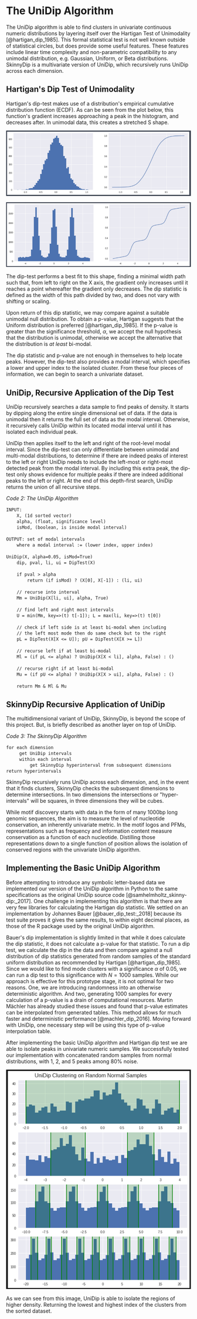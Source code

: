 # The UniDip Algorithm

The UniDip algorithm is able to find clusters in univariate continuous numeric distributions by layering itself over the Hartigan Test of Unimodality [@hartigan_dip_1985]. This formal statistical test is not well known outside of statistical circles, but does provide some useful features. These features include linear time complexity and non-parametric compatibility to any unimodal distribution, e.g. Gaussian, Uniform, or Beta distributions. SkinnyDip is a multivariate version of UniDip, which recursively runs UniDip across each dimension.

## Hartigan's Dip Test of Unimodality

Hartigan's dip-test makes use of a distribution's empirical cumulative distribution function (ECDF). As can be seen from the plot below, this function's gradient increases approaching a peak in the histogram, and decreases after. In unimodal data, this creates a stretched S shape.

![](./imgs/1PeakWithECDF.png)

![Fig. 2: Histogram and ECDF for one and three peak distributions](./imgs/3PeakWithECDF.png)

The dip-test performs a best fit to this shape, finding a minimal width path such that, from left to right on the X axis, the gradient only increases until it reaches a point whereafter the gradient only decreases. The dip statistic is defined as the width of this path divided by two, and does not vary with shifting or scaling.

Upon return of this dip statistic, we may compare against a suitable unimodal null distribution. To obtain a p-value, Hartigan suggests that the Uniform distribution is preferred [@hartigan_dip_1985]. If the p-value is greater than the significance threshold, $\alpha$, we accept the null hypothesis that the distribution is unimodal, otherwise we accept the alternative that the distribution is *at least* bi-modal.

The dip statistic and p-value are not enough in themselves to help locate peaks. However, the dip-test also provides a modal interval, which specifies a lower and upper index to the isolated cluster. From these four pieces of information, we can begin to search a univariate dataset.

## UniDip, Recursive Application of the Dip Test

UniDip recursively searches a data sample to find peaks of density. It starts by dipping along the entire single dimensional set of data. If the data is unimodal then it returns the full set of data as the modal interval. Otherwise, it recursively calls UniDip within its located modal interval until it has isolated each individual peak.

UniDip then applies itself to the left and right of the root-level modal interval. Since the dip-test can only differentiate between unimodal and multi-modal distributions, to determine if there are indeed peaks of interest to the left or right UniDip needs to include the left-most or right-most detected peak from the modal interval. By including this extra peak, the dip-test only shows evidence for multiple peaks if there are indeed additional peaks to the left or right. At the end of this depth-first search, UniDip returns the union of all recursive steps.


*Code 2: The UniDip Algorithm*

```pseudocode
INPUT: 
    X, (1d sorted vector)
    alpha, (float, significance level)
    isMod, (boolean, is inside modal interval)

OUTPUT: set of modal intervals
    where a modal interval := (lower index, upper index)

UniDip(X, alpha=0.05, isMod=True)
    dip, pval, li, ui = DipTest(X)

    if pval > alpha
        return (if isMod) ? (X[0], X[-1]) : (li, ui)

    // recurse into interval
    Mm = UniDip(X[li, ui], alpha, True)

    // find left and right most intervals
    U = min(Mm, key=>(t) t[-1]); L = max(li, key=>(t) t[0])

    // check if left side is at least bi-modal when including
    // the left most mode then do same check but to the right
    pL = DipTest(X[X <= U]); pU = DipTest(X[X >= L])

    // recurse left if at least bi-modal
    Ml = (if pL <= alpha) ? UniDip(X[X < li], alpha, False) : ()

    // recurse right if at least bi-modal
    Mu = (if pU <= alpha) ? UniDip(X[X > ui], alpha, False) : ()

    return Mm & Ml & Mu
```

## SkinnyDip Recursive Application of UniDip

The multidimensional variant of UniDip, SkinnyDip, is beyond the scope of this project. But, is briefly described as another layer on top of UniDip.

*Code 3: The SkinnyDip Algorithm*
```pseudocode
for each dimension
     get UniDip intervals
     within each interval
         get SkinnyDip hyperinterval from subsequent dimensions
return hyperintervals
```
SkinnyDip recursively runs UniDip across each dimension, and, in the event that it finds clusters, SkinnyDip checks the subsequent dimensions to determine intersections. In two dimensions the intersections or "hyper-intervals" will be squares, in three dimensions they will be cubes. 

While motif discovery starts with data in the form of many 1000bp long genomic sequences, the aim is to measure the level of nucleotide conservation, an inherently univariate metric. In the motif logos and PFMs, representations such as frequency and information content measure conservation as a function of each nucleotide. Distilling those representations down to a single function of position allows the isolation of conserved regions with the univariate UniDip algorithm.

## Implementing the Basic UniDip Algorithm

Before attempting to introduce any symbolic letter-based data we implemented our version of the UniDip algorithm in Python to the same specifications as the original UniDip source code [@samhelmholtz_skinny-dip:_2017]. One challenge in implementing this algorithm is that there are very few libraries for calculating the Hartigan dip statistic. We settled on an implementation by Johannes Bauer [@bauer_dip_test:_2018] because its test suite proves it gives the same results, to within eight decimal places, as those of the R package used by the original UniDip algorithm.

Bauer's dip implementation is slightly limited in that while it does calculate the dip statistic, it does not calculate a p-value for that statistic. To run a dip test, we calculate the dip in the data and then compare against a null distribution of dip statistics generated from random samples of the standard uniform distribution as recommended by Hartigan [@hartigan_dip_1985]. Since we would like to find mode clusters with a significance $\alpha$ of 0.05, we can run a dip test to this significance with $N = 1000$ samples. While our approach is effective for this prototype stage, it is not optimal for two reasons. One, we are introducing randomness into an otherwise deterministic algorithm. And two, generating 1000 samples for every calculation of a p-value is a drain of computational resources. Martin Mächler has already studied these issues and found that p-value estimates can be interpolated from generated tables. This method allows for much faster and deterministic performance [@machler_dip_2016]. Moving forward with UniDip, one necessary step will be using this type of p-value interpolation table.

After implementing the basic UniDip algorithm and Hartigan dip test we are able to isolate peaks in univariate numeric samples. We successfully tested our implementation with concatenated random samples from normal distributions, with 1, 2, and 5 peaks among 80% noise. 

![Fig. 3: UniDip clustering on combined normal distributions.](./imgs/plots-from-random-normal.png)

As we can see from this image, UniDip is able to isolate the regions of higher density. Returning the lowest and highest index of the clusters from the sorted dataset.
